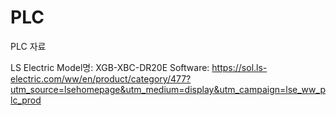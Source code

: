 # PLC
PLC 자료

LS Electric 
Model명: XGB-XBC-DR20E 
Software: https://sol.ls-electric.com/ww/en/product/category/477?utm_source=lsehomepage&utm_medium=display&utm_campaign=lse_ww_plc_prod

